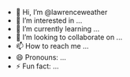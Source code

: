 - 👋 Hi, I’m @lawrenceweather
- 👀 I’m interested in ...
- 🌱 I’m currently learning ...
- 💞️ I’m looking to collaborate on ...
- 📫 How to reach me ...
- 😄 Pronouns: ...
- ⚡ Fun fact: ...

<!---
lawrenceweather/lawrenceweather is a ✨ special ✨ repository because its `README.md` (this file) appears on your GitHub profile.
You can click the Preview link to take a look at your changes.
--->
